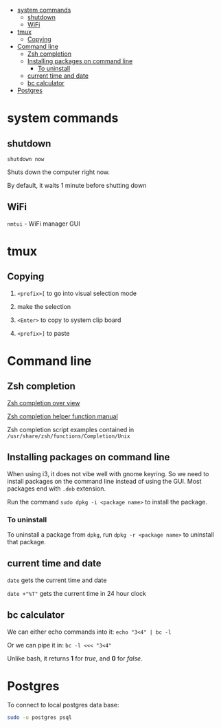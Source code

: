 <!-- vim-markdown-toc GFM -->

* [system commands](#system-commands)
    * [shutdown](#shutdown)
    * [WiFi](#wifi)
* [tmux](#tmux)
    * [Copying](#copying)
* [Command line](#command-line)
    * [Zsh completion](#zsh-completion)
    * [Installing packages on command line](#installing-packages-on-command-line)
        * [To uninstall](#to-uninstall)
    * [current time and date](#current-time-and-date)
    * [bc calculator](#bc-calculator)
* [Postgres](#postgres)

<!-- vim-markdown-toc -->


# system commands

## shutdown

`shutdown now`

Shuts down the computer right now.

By default, it waits 1 minute before shutting down

## WiFi

`nmtui` - WiFi manager GUI

# tmux

## Copying

1. `<prefix>[` to go into visual selection mode

2. make the selection

3. `<Enter>` to copy to system clip board

4. `<prefix>]` to paste

# Command line

## Zsh completion

[Zsh completion over
view](https://github.com/zsh-users/zsh-completions/blob/master/zsh-completions-howto.org#getting-started)

[Zsh completion helper function
manual](https://zsh.sourceforge.io/Doc/Release/Completion-System.html#Completion-Functions)

Zsh completion script examples contained in
`/usr/share/zsh/functions/Completion/Unix`

## Installing packages on command line

When using i3, it does not vibe well with gnome keyring. So we need to install
packages on the command line instead of using the GUI. Most packages end with
`.deb` extension. 

Run the command `sudo dpkg -i <package name>` to install the package.

### To uninstall 

To uninstall a package from `dpkg`, run `dpkg -r <package name>` to uninstall
that package.

## current time and date

`date` gets the current time and date

`date +"%T"` gets the current time in 24 hour clock

## bc calculator

We can either echo commands into it: `echo "3<4" | bc -l`

Or we can pipe it in: `bc -l <<< "3<4"`

Unlike bash, it returns **1** for *true*, and **0** for *false*.

# Postgres

To connect to local postgres data base: 

```bash
sudo -u postgres psql
```

